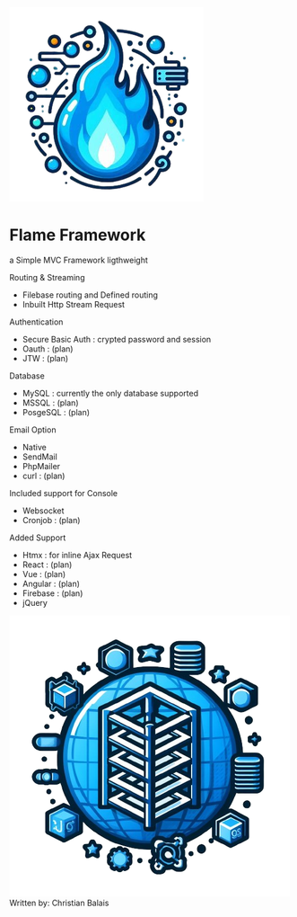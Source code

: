 <img src="/public/OIG4-removebg.png"/>
<h1>Flame Framework</h1>

a Simple MVC Framework ligthweight

Routing & Streaming
- Filebase routing and Defined routing
- Inbuilt Http Stream Request

Authentication 
- Secure Basic Auth : crypted password and session 
- Oauth : (plan)
- JTW : (plan)

Database
- MySQL : currently the only database supported
- MSSQL : (plan)
- PosgeSQL : (plan)

Email Option
- Native
- SendMail
- PhpMailer
- curl : (plan)

Included support for Console
- Websocket
- Cronjob : (plan)
  
Added Support
- Htmx : for inline Ajax Request
- React : (plan)
- Vue : (plan)
- Angular : (plan)
- Firebase : (plan)
- jQuery
  
<div style="vertical-align:middle;"> 
     <img style="width: 50px: display:inline;" src="public/download.png"/>     
     <span style="display:inline;">
       Written by: Christian Balais
     </span>
</div>
